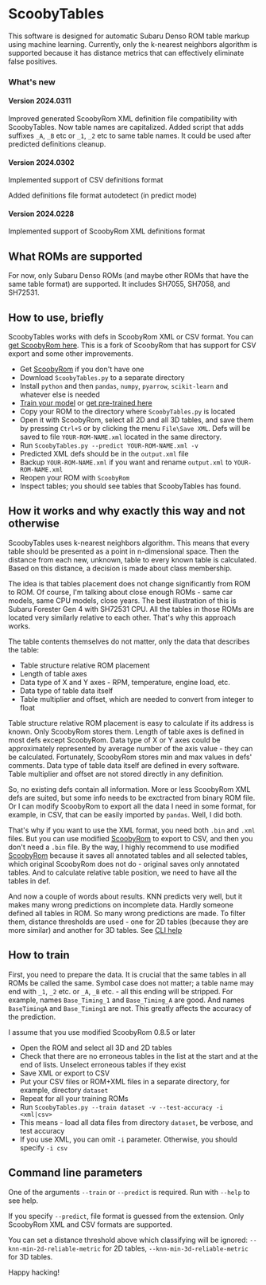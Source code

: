 # ScoobyTables

This software is designed for automatic Subaru Denso ROM table markup using machine learning. Currently, only the k-nearest neighbors algorithm is supported because it has distance metrics that can effectively eliminate false positives.

### What's new

#### Version 2024.0311

Improved generated ScoobyRom XML definition file compatibility with ScoobyTables. Now table names are capitalized. Added script that adds suffixes `_A`, `_B` etc or `_1`, `_2` etc to same table names. It could be used after predicted definitions cleanup.

#### Version 2024.0302

Implemented support of CSV definitions format

Added definitions file format autodetect (in predict mode)

#### Version 2024.0228

Implemented support of ScoobyRom XML definitions format

## What ROMs are supported

For now, only Subaru Denso ROMs (and maybe other ROMs that have the same table format) are supported. It includes SH7055, SH7058, and SH72531.

## <a name="use"></a> How to use, briefly

ScoobyTables works with defs in ScoobyRom XML or CSV format. You can [get ScoobyRom here](https://github.com/aalesv/ScoobyRom). This is a fork of ScoobyRom that has support for CSV export and some other improvements.

* Get [ScoobyRom](https://github.com/aalesv/ScoobyRom) if you don't have one
* Download `ScoobyTables.py` to a separate directory
* Install `python` and then `pandas`, `numpy`, `pyarrow`, `scikit-learn` and whatever else is needed
* [Train your model](#train) or [get pre-trained here](https://github.com/aalesv/ScoobyTables-pretrained)
* Copy your ROM to the directory where `ScoobyTables.py` is located
* Open it with ScoobyRom, select all 2D and all 3D tables, and save them by pressing `Ctrl+S` or by clicking the menu `File\Save XML`. Defs will be saved to file `YOUR-ROM-NAME.xml` located in the same directory.
* Run `ScoobyTables.py --predict YOUR-ROM-NAME.xml -v`
* Predicted XML defs should be in the `output.xml` file
* Backup `YOUR-ROM-NAME.xml` if you want and rename `output.xml` to `YOUR-ROM-NAME.xml`
* Reopen your ROM with `ScoobyRom`
* Inspect tables; you should see tables that ScoobyTables has found.

## <a name="works"></a> How it works and why exactly this way and not otherwise

ScoobyTables uses k-nearest neighbors algorithm. This means that every table should be presented as a point in n-dimensional space. Then the distance from each new, unknown, table to every known table is calculated. Based on this distance, a decision is made about class membership.

The idea is that tables placement does not change significantly from ROM to ROM. Of course, I'm talking about close enough ROMs - same car models, same CPU models, close years. The best illustration of this is Subaru Forester Gen 4 with SH72531 CPU. All the tables in those ROMs are located very similarly relative to each other. That's why this approach works.

The table contents themselves do not matter, only the data that describes the table:

* Table structure relative ROM placement
* Length of table axes
* Data type of X and Y axes - RPM, temperature, engine load, etc.
* Data type of table data itself
* Table multiplier and offset, which are needed to convert from integer to float

Table structure relative ROM placement is easy to calculate if its address is known. Only ScoobyRom stores them. Length of table axes is defined in most defs except ScoobyRom. Data type of X or Y axes could be approximately represented by average number of the axis value - they can be calculated. Fortunately, ScoobyRom stores min and max values in defs' comments. Data type of table data itself are defined in every software. Table multiplier and offset are not stored directly in any definition.

So, no existing defs contain all information. More or less ScoobyRom XML defs are suited, but some info needs to be exctracted from binary ROM file. Or I can modify ScoobyRom to export all the data I need in some format, for example, in CSV, that can be easily imported by `pandas`. Well, I did both.

That's why if you want to use the XML format, you need both `.bin` and `.xml` files. But you can use modified [ScoobyRom](https://github.com/aalesv/ScoobyRom) to export to CSV, and then you don't need a `.bin` file. By the way, I highly recommend to use modified [ScoobyRom](https://github.com/aalesv/ScoobyRom) because it saves all annotated tables and all selected tables, which original ScoobyRom does not do - original saves only annotated tables. And to calculate relative table position, we need to have all the tables in def.

And now a couple of words about results. KNN predicts very well, but it makes many wrong predictions on incomplete data. Hardly someone defined all tables in ROM. So many wrong predictions are made. To filter them, distance thresholds are used - one for 2D tables (because they are more similar) and another for 3D tables. See [CLI help](#cli)

## <a name="train"></a> How to train

First, you need to prepare the data. It is crucial that the same tables in all ROMs be called the same. Symbol case does not matter; a table name may end with `_1`, `_2` etc. or `_A`, `_B` etc. - all this ending will be stripped. For example,  names `Base_Timing_1` and `Base_Timing_A` are good. And names `BaseTimingA` and `Base_Timing1` are not. This greatly affects the accuracy of the prediction.

I assume that you use modified ScoobyRom 0.8.5 or later

* Open the ROM and select all 3D and 2D tables
* Check that there are no erroneous tables in the list at the start and at the end of lists. Unselect erroneous tables if they exist
* Save XML or export to CSV
* Put your CSV files or ROM+XML files in a separate directory, for example, directory `dataset`
* Repeat for all your training ROMs
* Run `ScoobyTables.py --train dataset -v --test-accuracy -i <xml|csv>`
* This means - load all data files from directory `dataset`, be verbose, and test accuracy
* If you use XML, you can omit `-i` parameter. Otherwise, you should specify `-i csv`

## <a name="cli"></a> Command line parameters

One of the arguments `--train` or `--predict` is required. Run with `--help` to see help.

If you specify `--predict`, file format is guessed from the extension. Only ScoobyRom XML and CSV formats are supported.

You can set a distance threshold above which classifying will be ignored: `--knn-min-2d-reliable-metric` for 2D tables, `--knn-min-3d-reliable-metric` for 3D tables.

Happy hacking!
